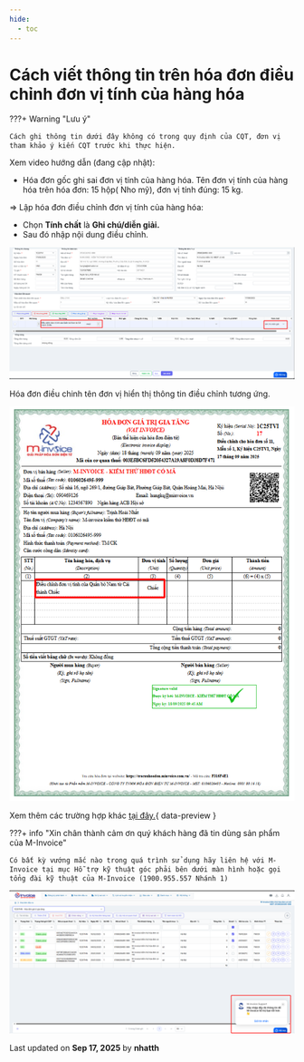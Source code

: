 ```yaml
---
hide:
  - toc
---
```


# **Cách viết thông tin trên hóa đơn điều chỉnh đơn vị tính của hàng hóa**

???+ Warning "Lưu ý"

    Cách ghi thông tin dưới đây không có trong quy định của CQT, đơn vị tham khảo ý kiến CQT trước khi thực hiện.

Xem video hướng dẫn (đang cập nhật):

- Hóa đơn gốc ghi sai đơn vị tính của hàng hóa. Tên đơn vị tính của hàng hóa trên hóa đơn: 15 hộp( Nho mỹ), đơn vị tính đúng: 15 kg.

=> Lập hóa đơn điều chỉnh đơn vị tính của hàng hóa:

- Chọn **Tính chất** là **Ghi chú/diễn giải.**
- Sau đó nhập nội dung điều chỉnh.

![Hình 1](../../assets/images/xu-ly-sai-sot/v2-dieu-chinh-don-vi-tinh-1.png "Hãy bấm vào để xem rõ hơn")

Hóa đơn điều chinh tên đơn vị hiển thị thông tin điều chỉnh tương ứng.

![Hình 1](../../assets/images/xu-ly-sai-sot/v2-dieu-chinh-don-vi-tinh-2.png "Hãy bấm vào để xem rõ hơn")

Xem thêm các trường hợp khác [tại đây.](../dieu-chinh-hoa-don#attribute-lists){ data-preview }

???+ info "Xin chân thành cảm ơn quý khách hàng đã tin dùng sản phẩm của M-Invoice"

    Có bất kỳ vướng mắc nào trong quá trình sử dụng hãy liên hệ với M-Invoice tại mục Hỗ trợ kỹ thuật góc phải bên dưới màn hình hoặc gọi tổng đài kỹ thuật của M-Invoice (1900.955.557 Nhánh 1)

![Hình 5](../../assets/images/invoice2/hotro.png "Hãy bấm vào để xem rõ hơn")

<div class="last-updated">Last updated on <strong>Sep 17, 2025</strong> by <strong>nhatth</strong></div>
